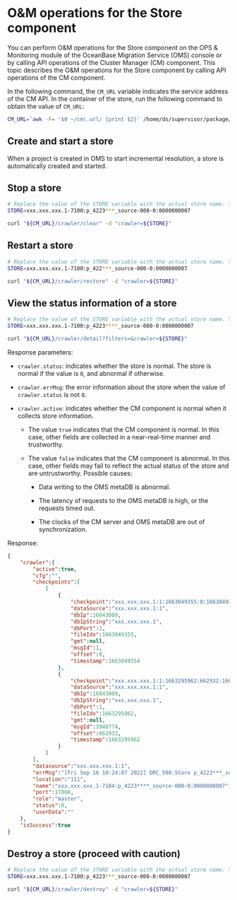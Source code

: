 # O&M operations for the Store component

You can perform O&M operations for the Store component on the OPS & Monitoring module of the OceanBase Migration Service (OMS) console or by calling API operations of the Cluster Manager (CM) component. This topic describes the O&M operations for the Store component by calling API operations of the CM component.

In the following command, the `CM_URL` variable indicates the service address of the CM API. In the container of the store, run the following command to obtain the value of `CM_URL`:

```bash
CM_URL=`awk -F= '$0 ~/cm\.url/ {print $2}' /home/ds/supervisor/package/config/drc.properties | sed 's/^[ \t]*//;s/[ \t]*$//'`
```

## Create and start a store

When a project is created in OMS to start incremental resolution, a store is automatically created and started.

## Stop a store

```bash
# Replace the value of the STORE variable with the actual store name. You can find the store name in the CM component.
STORE=xxx.xxx.xxx.1-7100:p_4223***_source-000-0:0000000007

curl "${CM_URL}/crawler/clear" -d "crawler=${STORE}"
```

## Restart a store

```bash
# Replace the value of the STORE variable with the actual store name. You can find the store name in the CM component.
STORE=xxx.xxx.xxx.1-7100:p_422***_source-000-0:0000000007

curl "${CM_URL}/crawler/restore" -d "crawler=${STORE}"
```

## View the status information of a store

```bash
# Replace the value of the STORE variable with the actual store name. You can find the store name in the CM component.
STORE=xxx.xxx.xxx.1-7100:p_4223****_source-000-0:0000000007

curl "${CM_URL}/crawler/detail?filters=&crawler=${STORE}"
```

Response parameters:

- `crawler.status`: indicates whether the store is normal. The store is normal if the value is `0`, and abnormal if otherwise.

- `crawler.errMsg`: the error information about the store when the value of `crawler.status` is not `0`.

- `crawler.active`: indicates whether the CM component is normal when it collects store information.

  - The value `true` indicates that the CM component is normal. In this case, other fields are collected in a near-real-time manner and trustworthy.

  - The value `false` indicates that the CM component is abnormal. In this case, other fields may fail to reflect the actual status of the store and are untrustworthy. Possible causes:

    - Data writing to the OMS metaDB is abnormal.  

    - The latency of requests to the OMS metaDB is high, or the requests timed out.

    - The clocks of the CM server and OMS metaDB are out of synchronization.

Response:

```json
{
    "crawler":{
        "active":true,
        "cfg":"",
        "checkpoints":[
            [
                {
                    "checkpoint":"xxx.xxx.xxx.1:1:1663049355:0:1663049354:1",
                    "dataSource":"xxx.xxx.xxx.1:1",
                    "dbIp":16843009,
                    "dbIpString":"xxx.xxx.xxx.1",
                    "dbPort":1,
                    "fileIdx":1663049355,
                    "gmt":null,
                    "msgId":1,
                    "offset":0,
                    "timestamp":1663049354
                },
                {
                    "checkpoint":"xxx.xxx.xxx.1:1:1663295962:662932:1663295962:3940774",
                    "dataSource":"xxx.xxx.xxx.1:1",
                    "dbIp":16843009,
                    "dbIpString":"xxx.xxx.xxx.1",
                    "dbPort":1,
                    "fileIdx":1663295962,
                    "gmt":null,
                    "msgId":3940774,
                    "offset":662932,
                    "timestamp":1663295962
                }
            ]
        ],
        "datasource":"xxx.xxx.xxx.1:1",
        "errMsg":"[Fri Sep 16 10:24:07 2022] DRC_500:Store p_4223***_source-000-0.0000000007 started successfully\n",
        "location":"111",
        "name":"xxx.xxx.xxx.1-7104:p_4223****_source-000-0:0000000007",
        "port":17008,
        "role":"master",
        "status":0,
        "userData":""
    },
    "isSuccess":true
}
```

## Destroy a store (proceed with caution)

```bash
# Replace the value of the STORE variable with the actual store name. You can find the store name in the CM component.
STORE=xxx.xxx.xxx.1-7100:p_4223***_source-000-0:0000000007

curl "${CM_URL}/crawler/destroy" -d "crawler=${STORE}"
```
